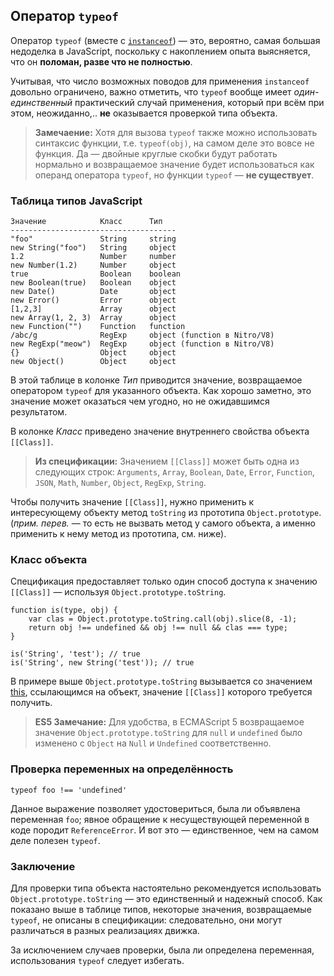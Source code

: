 ## Оператор `typeof`

Оператор `typeof` (вместе с [`instanceof`](#types.instanceof)) — это, вероятно, самая большая недоделка в JavaScript, поскольку с накоплением опыта выясняется, что он **поломан, разве что не полностью**.

Учитывая, что число возможных поводов для применения `instanceof` довольно ограничено, важно отметить, что `typeof` вообще имеет *один-единственный* практический случай применения, который при всём при этом, неожиданно,.. **не** оказывается проверкой типа объекта.

> **Замечаение:** Хотя для вызова `typeof` также можно использовать синтаксис функции, т.е. `typeof(obj)`, на самом деле это вовсе не функция. Да — двойные круглые скобки будут работать нормально и возвращаемое значение будет использоваться как операнд оператора `typeof`, но функции `typeof` — **не существует**.

### Таблица типов JavaScript

    Значение            Класс      Тип
    -------------------------------------
    "foo"               String     string
    new String("foo")   String     object
    1.2                 Number     number
    new Number(1.2)     Number     object
    true                Boolean    boolean
    new Boolean(true)   Boolean    object
    new Date()          Date       object
    new Error()         Error      object
    [1,2,3]             Array      object
    new Array(1, 2, 3)  Array      object
    new Function("")    Function   function
    /abc/g              RegExp     object (function в Nitro/V8)
    new RegExp("meow")  RegExp     object (function в Nitro/V8)
    {}                  Object     object
    new Object()        Object     object

В этой таблице в колонке *Тип* приводится значение, возвращаемое оператором `typeof` для указанного объекта. Как хорошо заметно, это значение может оказаться чем угодно, но не ожидавшимся результатом.

В колонке *Класс* приведено значение внутреннего свойства объекта `[[Class]]`.

> **Из спецификации:** Значением `[[Class]]` может быть одна из следующих строк: `Arguments`, `Array`, `Boolean`, `Date`, `Error`, `Function`, `JSON`, `Math`, `Number`, `Object`, `RegExp`, `String`.

Чтобы получить значение `[[Class]]`, нужно применить к интересующему объекту метод `toString` из прототипа `Object.prototype`. (_прим. перев._ — то есть не вызвать метод у самого объекта, а именно применить к нему метод из прототипа, см. ниже).

### Класс объекта

Спецификация предоставляет только один способ доступа к значению `[[Class]]` — используя `Object.prototype.toString`.

    function is(type, obj) {
        var clas = Object.prototype.toString.call(obj).slice(8, -1);
        return obj !== undefined && obj !== null && clas === type;
    }

    is('String', 'test'); // true
    is('String', new String('test')); // true

В примере выше `Object.prototype.toString` вызывается со значением [this](#function.this), ссылающимся на объект, значение `[[Class]]` которого требуется получить.

> **ES5 Замечание:** Для удобства, в ECMAScript 5 возвращаемое значение `Object.prototype.toString` для `null` и `undefined` было изменено с `Object` на `Null` и `Undefined` соответственно.

### Проверка переменных на определённость

    typeof foo !== 'undefined'

Данное выражение позволяет удостовериться, была ли объявлена переменная `foo`; явное обращение к несуществующей переменной в коде породит `ReferenceError`. И вот это — единственное, чем на самом деле полезен `typeof`.

### Заключение

Для проверки типа объекта настоятельно рекомендуется использовать `Object.prototype.toString` — это единственный и надежный способ. Как показано выше в таблице типов, некоторые значения, возвращаемые `typeof`, не описаны в спецификации: следовательно, они могут различаться в разных реализациях движка.

За исключением случаев проверки, была ли определена переменная, использования `typeof` следует избегать.

